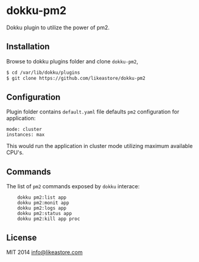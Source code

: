 # dokku-pm2

Dokku plugin to utilize the power of pm2.

## Installation

Browse to dokku plugins folder and clone `dokku-pm2`,

```bash
$ cd /var/lib/dokku/plugins
$ git clone https://github.com/likeastore/dokku-pm2
```

## Configuration

Plugin folder contains `default.yaml` file defaults `pm2` configuration for application:

```
mode: cluster
instances: max
```

This would run the application in cluster mode utilizing maximum available CPU's.

## Commands

The list of `pm2` commands exposed by `dokku` interace:

```plain
	dokku pm2:list app
	dokku pm2:monit app
	dokku pm2:logs app
	dokku pm2:status app
	dokku pm2:kill app proc
```

## License

MIT 2014 info@likeastore.com